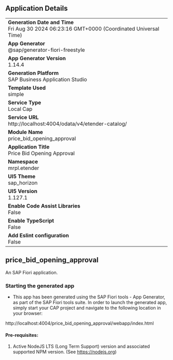 ## Application Details
|               |
| ------------- |
|**Generation Date and Time**<br>Fri Aug 30 2024 06:23:16 GMT+0000 (Coordinated Universal Time)|
|**App Generator**<br>@sap/generator-fiori-freestyle|
|**App Generator Version**<br>1.14.4|
|**Generation Platform**<br>SAP Business Application Studio|
|**Template Used**<br>simple|
|**Service Type**<br>Local Cap|
|**Service URL**<br>http://localhost:4004/odata/v4/etender-catalog/|
|**Module Name**<br>price_bid_opening_approval|
|**Application Title**<br>Price Bid Opening Approval|
|**Namespace**<br>mrpl.etender|
|**UI5 Theme**<br>sap_horizon|
|**UI5 Version**<br>1.127.1|
|**Enable Code Assist Libraries**<br>False|
|**Enable TypeScript**<br>False|
|**Add Eslint configuration**<br>False|

## price_bid_opening_approval

An SAP Fiori application.

### Starting the generated app

-   This app has been generated using the SAP Fiori tools - App Generator, as part of the SAP Fiori tools suite.  In order to launch the generated app, simply start your CAP project and navigate to the following location in your browser:

http://localhost:4004/price_bid_opening_approval/webapp/index.html

#### Pre-requisites:

1. Active NodeJS LTS (Long Term Support) version and associated supported NPM version.  (See https://nodejs.org)


